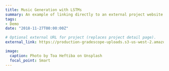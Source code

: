 ```yaml
---
title: Music Generation with LSTMs
summary: An example of linking directly to an external project website using `external_link`.
tags:
- Demo
date: "2018-11-27T00:00:00Z"

# Optional external URL for project (replaces project detail page).
external_link: https://production-gradescope-uploads.s3-us-west-2.amazonaws.com/uploads/pdf_attachment/file/9439940/poster_229.pdf?X-Amz-Algorithm=AWS4-HMAC-SHA256&X-Amz-Credential=AKIAIGIENPBVZV37ZJPA%2F20190929%2Fus-west-2%2Fs3%2Faws4_request&X-Amz-Date=20190929T232719Z&X-Amz-Expires=43200&X-Amz-SignedHeaders=host&X-Amz-Signature=e1fa1c668ee56e90c03043ddf706424acaaaab991ef7680c87716b2077a1b33e

image:
  caption: Photo by Toa Heftiba on Unsplash
  focal_point: Smart
---
```

